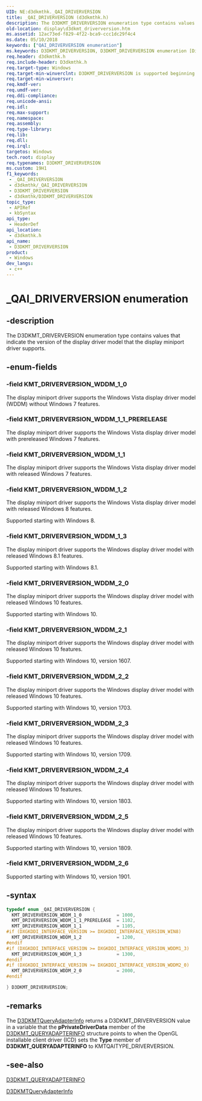 ```yaml
---
UID: NE:d3dkmthk._QAI_DRIVERVERSION
title: _QAI_DRIVERVERSION (d3dkmthk.h)
description: The D3DKMT_DRIVERVERSION enumeration type contains values that indicate the version of the display driver model that the display miniport driver supports.
old-location: display\d3dkmt_driverversion.htm
ms.assetid: 12ac73ed-f829-4f22-bca9-ccc1dc29f4c4
ms.date: 05/10/2018
keywords: ["QAI_DRIVERVERSION enumeration"]
ms.keywords: D3DKMT_DRIVERVERSION, D3DKMT_DRIVERVERSION enumeration [Display Devices], KMT_DRIVERVERSION_WDDM_1_0, KMT_DRIVERVERSION_WDDM_1_1, KMT_DRIVERVERSION_WDDM_1_1_PRERELEASE, KMT_DRIVERVERSION_WDDM_1_2, KMT_DRIVERVERSION_WDDM_1_3, KMT_DRIVERVERSION_WDDM_2_0, OpenGL_Structs_2f7fe9d6-ec67-46b1-9c05-51d06d186fe1.xml, _QAI_DRIVERVERSION, _QAI_DRIVERVERSION enumeration [Display Devices], d3dkmthk/, d3dkmthk/KMT_DRIVERVERSION_WDDM_1_0, d3dkmthk/KMT_DRIVERVERSION_WDDM_1_1, d3dkmthk/KMT_DRIVERVERSION_WDDM_1_1_PRERELEASE, d3dkmthk/KMT_DRIVERVERSION_WDDM_1_2, d3dkmthk/KMT_DRIVERVERSION_WDDM_1_3, d3dkmthk/KMT_DRIVERVERSION_WDDM_2_0, d3dkmthk/_QAI_DRIVERVERSION, display.d3dkmt_driverversion
req.header: d3dkmthk.h
req.include-header: D3dkmthk.h
req.target-type: Windows
req.target-min-winverclnt: D3DKMT_DRIVERVERSION is supported beginning with the Windows 7 operating system.
req.target-min-winversvr: 
req.kmdf-ver: 
req.umdf-ver: 
req.ddi-compliance: 
req.unicode-ansi: 
req.idl: 
req.max-support: 
req.namespace: 
req.assembly: 
req.type-library: 
req.lib: 
req.dll: 
req.irql: 
targetos: Windows
tech.root: display
req.typenames: D3DKMT_DRIVERVERSION
ms.custom: 19H1
f1_keywords:
 - _QAI_DRIVERVERSION
 - d3dkmthk/_QAI_DRIVERVERSION
 - D3DKMT_DRIVERVERSION
 - d3dkmthk/D3DKMT_DRIVERVERSION
topic_type:
 - APIRef
 - kbSyntax
api_type:
 - HeaderDef
api_location:
 - d3dkmthk.h
api_name:
 - D3DKMT_DRIVERVERSION
product:
 - Windows
dev_langs:
 - c++
---
```


# _QAI_DRIVERVERSION enumeration


## -description

The D3DKMT_DRIVERVERSION enumeration type contains values that indicate the version of the display driver model that the display miniport driver supports.

## -enum-fields

### -field KMT_DRIVERVERSION_WDDM_1_0

The display miniport driver supports the Windows Vista display driver model (WDDM) without Windows 7 features.

### -field KMT_DRIVERVERSION_WDDM_1_1_PRERELEASE

The display miniport driver supports the Windows Vista display driver model with prereleased Windows 7 features.

### -field KMT_DRIVERVERSION_WDDM_1_1

The display miniport driver supports the Windows Vista display driver model with released Windows 7 features.

### -field KMT_DRIVERVERSION_WDDM_1_2

The display miniport driver supports the Windows Vista display driver model with released Windows 8 features.

Supported starting with Windows 8.

### -field KMT_DRIVERVERSION_WDDM_1_3

The display miniport driver supports the Windows display driver model with released Windows 8.1 features.

Supported starting with Windows 8.1.

### -field KMT_DRIVERVERSION_WDDM_2_0

The display miniport driver supports the Windows display driver model with released Windows 10 features.

Supported starting with Windows 10.

### -field KMT_DRIVERVERSION_WDDM_2_1

The display miniport driver supports the Windows display driver model with released Windows 10 features.

Supported starting with Windows 10, version 1607.

### -field KMT_DRIVERVERSION_WDDM_2_2

The display miniport driver supports the Windows display driver model with released Windows 10 features.

Supported starting with Windows 10, version 1703.

### -field KMT_DRIVERVERSION_WDDM_2_3

The display miniport driver supports the Windows display driver model with released Windows 10 features.

Supported starting with Windows 10, version 1709.

### -field KMT_DRIVERVERSION_WDDM_2_4

The display miniport driver supports the Windows display driver model with released Windows 10 features.

Supported starting with Windows 10, version 1803.

### -field KMT_DRIVERVERSION_WDDM_2_5

The display miniport driver supports the Windows display driver model with released Windows 10 features.

Supported starting with Windows 10, version 1809.

### -field KMT_DRIVERVERSION_WDDM_2_6

Supported starting with Windows 10, version 1901.

## -syntax

```cpp
typedef enum _QAI_DRIVERVERSION {
  KMT_DRIVERVERSION_WDDM_1_0             = 1000,
  KMT_DRIVERVERSION_WDDM_1_1_PRERELEASE  = 1102,
  KMT_DRIVERVERSION_WDDM_1_1             = 1105,
#if (DXGKDDI_INTERFACE_VERSION >= DXGKDDI_INTERFACE_VERSION_WIN8)
  KMT_DRIVERVERSION_WDDM_1_2             = 1200,
#endif
#if (DXGKDDI_INTERFACE_VERSION >= DXGKDDI_INTERFACE_VERSION_WDDM1_3)
  KMT_DRIVERVERSION_WDDM_1_3             = 1300,
#endif
#if (DXGKDDI_INTERFACE_VERSION >= DXGKDDI_INTERFACE_VERSION_WDDM2_0)
  KMT_DRIVERVERSION_WDDM_2_0             = 2000,
#endif

} D3DKMT_DRIVERVERSION;
```

## -remarks

The <a href="..\d3dkmthk\nf-d3dkmthk-d3dkmtqueryadapterinfo.md">D3DKMTQueryAdapterInfo</a> returns a D3DKMT_DRIVERVERSION value in a variable that the <b>pPrivateDriverData</b> member of the <a href="..\d3dkmthk\ns-d3dkmthk-_d3dkmt_queryadapterinfo.md">D3DKMT_QUERYADAPTERINFO</a> structure points to when the OpenGL installable client driver (ICD) sets the <b>Type</b> member of <b>D3DKMT_QUERYADAPTERINFO</b> to KMTQAITYPE_DRIVERVERSION.

## -see-also

<a href="..\d3dkmthk\ns-d3dkmthk-_d3dkmt_queryadapterinfo.md">D3DKMT_QUERYADAPTERINFO</a>



<a href="..\d3dkmthk\nf-d3dkmthk-d3dkmtqueryadapterinfo.md">D3DKMTQueryAdapterInfo</a>

